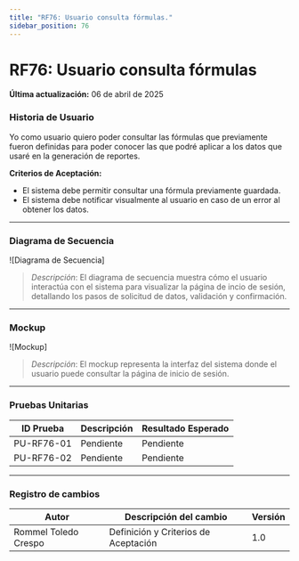 ```yaml
---
title: "RF76: Usuario consulta fórmulas."  
sidebar_position: 76
---
```


# RF76: Usuario consulta fórmulas

**Última actualización:** 06 de abril de 2025

### Historia de Usuario

Yo como usuario quiero poder consultar las fórmulas que previamente fueron definidas para poder conocer las que podré aplicar a los datos que usaré en la generación de reportes.

  **Criterios de Aceptación:**
  - El sistema debe permitir consultar una fórmula previamente guardada.
  - El sistema debe notificar visualmente al usuario en caso de un error al obtener los datos.

---

### Diagrama de Secuencia

![Diagrama de Secuencia] 

> *Descripción*: El diagrama de secuencia muestra cómo el usuario interactúa con el sistema para visualizar la página de incio de sesión, detallando los pasos de solicitud de datos, validación y confirmación.

---

### Mockup

![Mockup]

> *Descripción*: El mockup representa la interfaz del sistema donde el usuario puede consultar la página de inicio de sesión. 

---

### Pruebas Unitarias 
| ID Prueba | Descripción | Resultado Esperado |
|-----------|-------------|--------------------|
|PU-RF76-01|Pendiente | Pendiente|
|PU-RF76-02|Pendiente | Pendiente|

---

### Registro de cambios

| Autor | Descripción del cambio | Versión |
|---------|-------------------------|---------|
| Rommel Toledo Crespo | Definición y Criterios de Aceptación | 1.0 |
